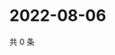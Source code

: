 # 2022-08-06

共 0 条

<!-- BEGIN WEIBO -->
<!-- 最后更新时间 Sat Aug 06 2022 15:14:16 GMT+0800 (China Standard Time) -->

<!-- END WEIBO -->
